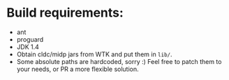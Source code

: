 # Build requirements:

* ant
* proguard
* JDK 1.4
* Obtain cldc/midp jars from WTK and put them in `lib/`.
* Some absolute paths are hardcoded, sorry :) Feel free to patch them to your needs, or PR a more flexible solution.
